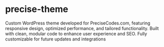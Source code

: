 # precise-theme
Custom WordPress theme developed for PreciseCodes.com, featuring responsive design, optimized performance, and tailored functionality. Built with clean, modular code to enhance user experience and SEO. Fully customizable for future updates and integrations
